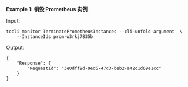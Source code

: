 **Example 1: 销毁 Prometheus 实例**



Input: 

```
tccli monitor TerminatePrometheusInstances --cli-unfold-argument  \
    --InstanceIds prom-w3rkj7835b
```

Output: 
```
{
    "Response": {
        "RequestId": "3e0dff9d-9ed5-47c3-beb2-a42c1d69e1cc"
    }
}
```

